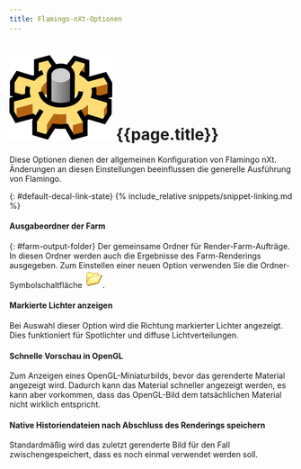 ```yaml
---
title: Flamingo-nXt-Optionen
---
```



# ![images/options.svg](images/options.svg) {{page.title}}
Diese Optionen dienen der allgemeinen Konfiguration von Flamingo nXt.  Änderungen an diesen Einstellungen beeinflussen die generelle Ausführung von Flamingo.

{: #default-decal-link-state}
{% include_relative snippets/snippet-linking.md %}

#### Ausgabeordner der Farm
{: #farm-output-folder}
Der gemeinsame Ordner für Render-Farm-Aufträge. In diesen Ordner werden auch die Ergebnisse des Farm-Renderings ausgegeben. Zum Einstellen einer neuen Option verwenden Sie die Ordner-Symbolschaltfläche ![images/folderopen32x32.png](images/folderopen32x32.png).

#### Markierte Lichter anzeigen
Bei Auswahl dieser Option wird die Richtung markierter Lichter angezeigt.  Dies funktioniert für Spotlichter und diffuse Lichtverteilungen.

#### Schnelle Vorschau in OpenGL
Zum Anzeigen eines OpenGL-Miniaturbilds, bevor das gerenderte Material angezeigt wird.  Dadurch kann das Material schneller angezeigt werden, es kann aber vorkommen, dass das OpenGL-Bild dem tatsächlichen Material nicht wirklich entspricht.

#### Native Historiendateien nach Abschluss des Renderings speichern
Standardmäßig wird das zuletzt gerenderte Bild für den Fall zwischengespeichert, dass es noch einmal verwendet werden soll.